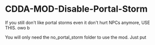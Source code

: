 # CDDA-MOD-Disable-Portal-Storm
If you still don't like portal storms even it don't hurt NPCs anymore, USE THIS. owo b

You will only need the no_portal_storm folder to use the mod. Just put 
